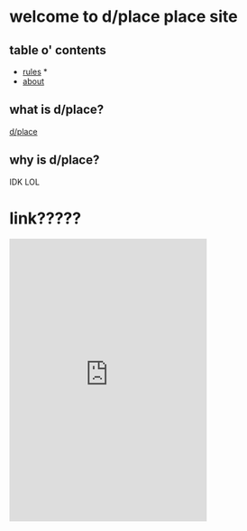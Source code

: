 # welcome to d/place place site

## table o' contents
- [rules](https://dplace.jased.xyz/rules.html) *
- [about](https://dplace.jased.xyz/about.html)

## what is d/place?
[d/place](https://dplace.jased.xyz/about.html)

## why is d/place?
IDK LOL

# link?????
<iframe 
    src="https://discord.com/widget?id=1096605284631334972&theme=dark" 
    width="350" height="500" 
    allowtransparency="true" 
    frameborder="0" 
    sandbox="allow-popups allow-popups-to-escape-sandbox allow-same-origin allow-scripts"
></iframe>